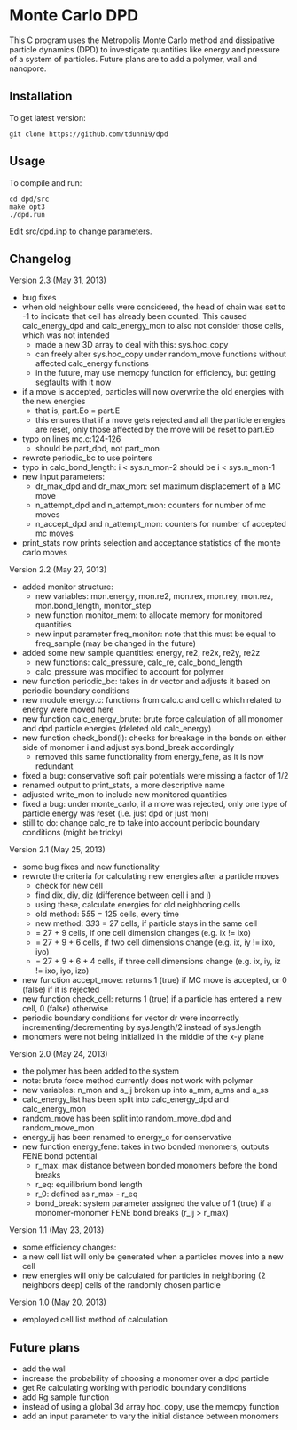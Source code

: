 Monte Carlo DPD
===============

This C program uses the Metropolis Monte Carlo method and dissipative particle dynamics (DPD) to investigate quantities like energy and pressure of a system of particles. Future plans are to add a polymer, wall and nanopore.

Installation
------------

To get latest version:

	git clone https://github.com/tdunn19/dpd

Usage
-----

To compile and run:

	cd dpd/src
	make opt3
	./dpd.run

Edit src/dpd.inp to change parameters.

Changelog
---------

Version 2.3 (May 31, 2013)
*   bug fixes
*   when old neighbour cells were considered, the head of chain was set to -1 to indicate that cell has already been counted. This caused calc_energy_dpd and calc_energy_mon to also not consider those cells, which was not intended
    * made a new 3D array to deal with this: sys.hoc_copy
    * can freely alter sys.hoc_copy under random_move functions without affected calc_energy functions
    * in the future, may use memcpy function for efficiency, but getting segfaults with it now
*   if a move is accepted, particles will now overwrite the old energies with the new energies
    * that is, part.Eo = part.E
    * this ensures that if a move gets rejected and all the particle energies are reset, only those affected by the move will be reset to part.Eo
*   typo on lines mc.c:124-126
    * should be part_dpd, not part_mon
*   rewrote periodic_bc to use pointers
*   typo in calc_bond_length: i < sys.n_mon-2 should be i < sys.n_mon-1
*   new input parameters:
    * dr_max_dpd and dr_max_mon: set maximum displacement of a MC move
    * n_attempt_dpd and n_attempt_mon: counters for number of mc moves
    * n_accept_dpd and n_attempt_mon: counters for number of accepted mc moves
*   print_stats now prints selection and acceptance statistics of the monte carlo moves

Version 2.2 (May 27, 2013)
*   added monitor structure:
    * new variables: mon.energy, mon.re2, mon.rex, mon.rey, mon.rez, mon.bond_length, monitor_step
    * new function monitor_mem: to allocate memory for monitored quantities
    * new input parameter freq_monitor: note that this must be equal to freq_sample (may be changed in the future)
*   added some new sample quantities: energy, re2, re2x, re2y, re2z
    * new functions: calc_pressure, calc_re, calc_bond_length
    * calc_pressure was modified to account for polymer
*   new function periodic_bc: takes in dr vector and adjusts it based on periodic boundary conditions
*   new module energy.c: functions from calc.c and cell.c which related to energy were moved here
*   new function calc_energy_brute: brute force calculation of all monomer and dpd particle energies (deleted old calc_energy)
*   new function check_bond(i): checks for breakage in the bonds on either side of monomer i and adjust sys.bond_break accordingly
    * removed this same functionality from energy_fene, as it is now redundant
*   fixed a bug: conservative soft pair potentials were missing a factor of 1/2
*   renamed output to print_stats, a more descriptive name
*   adjusted write_mon to include new monitored quantities
*   fixed a bug: under monte_carlo, if a move was rejected, only one type of particle energy was reset (i.e. just dpd or just mon)
*   still to do: change calc_re to take into account periodic boundary conditions (might be tricky)

Version 2.1 (May 25, 2013)
*   some bug fixes and new functionality
*   rewrote the criteria for calculating new energies after a particle moves
    * check for new cell
    * find dix, diy, diz (difference between cell i and j)
    * using these, calculate energies for old neighboring cells
    * old method: 5*5*5 = 125 cells, every time
    * new method: 3*3*3 = 27 cells, if particle stays in the same cell
    *   = 27 + 9 cells, if one cell dimension changes (e.g. ix != ixo)
    *   = 27 + 9 + 6 cells, if two cell dimensions change (e.g. ix, iy != ixo, iyo)
    *   = 27 + 9 + 6 + 4 cells, if three cell dimensions change (e.g. ix, iy, iz != ixo, iyo, izo)
*   new function accept_move: returns 1 (true) if MC move is accepted, or 0 (false) if it is rejected
*   new function check_cell: returns 1 (true) if a particle has entered a new cell, 0 (false) otherwise
*   periodic boundary conditions for vector dr were incorrectly incrementing/decrementing by sys.length/2 instead of sys.length
*   monomers were not being initialized in the middle of the x-y plane

Version 2.0 (May 24, 2013)
*	the polymer has been added to the system
*   note: brute force method currently does not work with polymer
* 	new variables: n_mon and a_ij broken up into a_mm, a_ms and a_ss
*   calc_energy_list has been split into calc_energy_dpd and calc_energy_mon
*   random_move has been split into random_move_dpd and random_move_mon
*   energy_ij has been renamed to energy_c for conservative
*   new function energy_fene: takes in two bonded monomers, outputs FENE bond potential
    *   r_max: max distance between bonded monomers before the bond breaks
    *   r_eq: equilibrium bond length
    *   r_0: defined as r_max - r_eq
    *   bond_break: system parameter assigned the value of 1 (true) if a monomer-monomer FENE bond breaks (r_ij > r_max)

Version 1.1 (May 23, 2013)
*	some efficiency changes:
*	a new cell list will only be generated when a particles moves into a new cell
*	new energies will only be calculated for particles in neighboring (2 neighbors deep) cells of the randomly chosen particle

Version 1.0 (May 20, 2013)
*	employed cell list method of calculation

Future plans
------------

*   add the wall
*   increase the probability of choosing a monomer over a dpd particle
*   get Re calculating working with periodic boundary conditions
*   add Rg sample function
*   instead of using a global 3d array hoc_copy, use the memcpy function
*   add an input parameter to vary the initial distance between monomers
